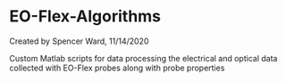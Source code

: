 # EO-Flex-Algorithms

Created by Spencer Ward, 11/14/2020

Custom Matlab scripts for data processing the electrical and optical data collected with EO-Flex probes along with probe properties



